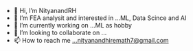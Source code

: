 - 👋 Hi, I’m NityanandRH
- 👀 I’m FEA analysit and interested in ...ML, Data Scince and AI
- 🌱 I’m currently working on ...ML as hobby
- 💞️ I’m looking to collaborate on ...
- 📫 How to reach me ...nityanandhiremath7@gmail.com

<!---
NityanandRH/NityanandRH is a ✨ special ✨ repository because its `README.md` (this file) appears on your GitHub profile.
You can click the Preview link to take a look at your changes.
--->
